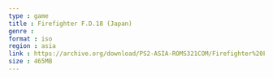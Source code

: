 ```yaml
---
type : game
title : Firefighter F.D.18 (Japan)
genre : 
format : iso
region : asia
link : https://archive.org/download/PS2-ASIA-ROMS321COM/Firefighter%20F.D.18%20%28Japan%29.7z
size : 465MB
---
```

